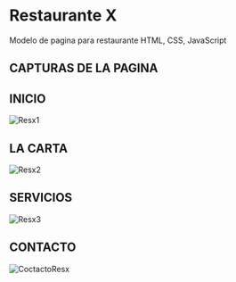 # Restaurante X 
Modelo de pagina para restaurante HTML, CSS, JavaScript

## CAPTURAS DE LA PAGINA

## INICIO
![Resx1](https://user-images.githubusercontent.com/55968997/149649113-e31d0e95-a723-400d-ab6d-c4f32c549216.png)

## LA CARTA
![Resx2](https://user-images.githubusercontent.com/55968997/149649139-0a8de9c5-1426-45d7-b477-020f80d99ef1.png)

## SERVICIOS
![Resx3](https://user-images.githubusercontent.com/55968997/149649140-58a7a9f1-08bb-4236-afd2-eb17484e754d.png)

## CONTACTO
![CoctactoResx](https://user-images.githubusercontent.com/55968997/149705958-bffd69a2-bdd9-4548-bdc7-5851184576d6.png)


